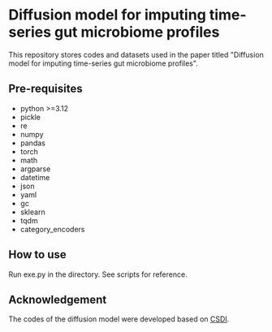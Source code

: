 # Diffusion model for imputing time-series gut microbiome profiles

This repository stores codes and datasets used in the paper titled "Diffusion model for imputing time-series gut microbiome profiles".

## Pre-requisites

+ python >=3.12
+ pickle
+ re
+ numpy
+ pandas
+ torch
+ math
+ argparse
+ datetime
+ json
+ yaml
+ gc
+ sklearn
+ tqdm
+ category_encoders

## How to use

Run exe.py in the directory. See scripts for reference.

## Acknowledgement

The codes of the diffusion model were developed based on [CSDI](https://github.com/ermongroup/CSDI).
